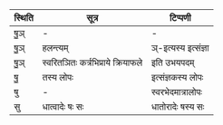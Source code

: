 | स्थिति | सूत्र | टिप्पणी |
| ----- | ------- | ------ |
| षु॒ञ् | - | - |
| षु॒ञ् | हलन्त्यम् | ञ्-इत्यस्य इत्संज्ञा |
| षु॒ञ् | स्वरितञितः कर्त्रभिप्राये क्रियाफले | इति उभयपदम् |
| षु॒ | तस्य लोपः | इत्संज्ञकस्य लोपः |
| षु | - | स्वरभेदमात्रालोपः |
| सु | धात्वादेः षः सः | धातोरादेः षस्य सः |

